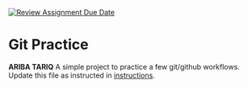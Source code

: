 [![Review Assignment Due Date](https://classroom.github.com/assets/deadline-readme-button-22041afd0340ce965d47ae6ef1cefeee28c7c493a6346c4f15d667ab976d596c.svg)](https://classroom.github.com/a/o3CCpRie)
# Git Practice
**ARIBA TARIQ**
A simple project to practice a few git/github workflows.  Update this file as instructed in [instructions](./instructions.md).
